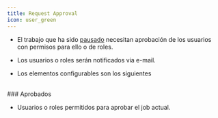 ```yaml
---
title: Request Approval
icon: user_green
---
```


* El trabajo que ha sido [pausado](Reglas/Paleta/Job/pause-job) necesitan aprobación de los usuarios con permisos para ello o de roles.

* Los usuarios o roles serán notificados via e-mail.

* Los elementos configurables son los siguientes

<br />
### Aprobados

* Usuarios o roles permitidos para aprobar el job actual.
